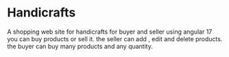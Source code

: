 # Handicrafts
A shopping web site for handicrafts for buyer and seller using angular 17 you can buy products or sell it. the seller can add , edit and delete products. the buyer can buy many products and any quantity.
